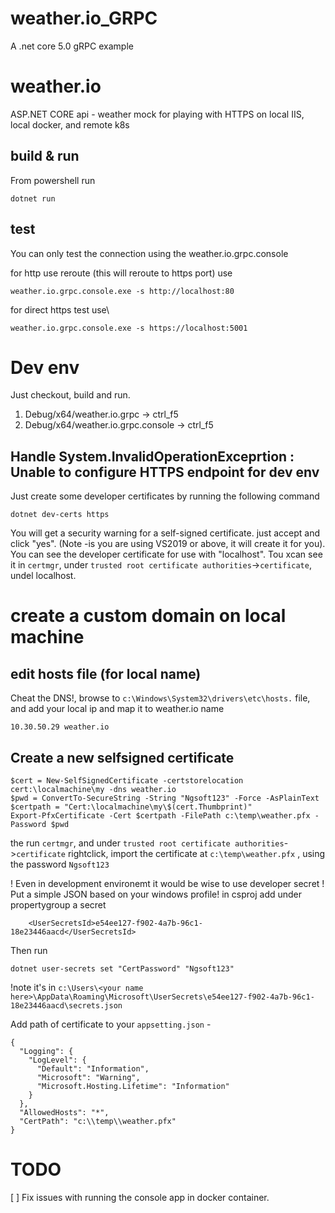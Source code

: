 # weather.io_GRPC
A .net core 5.0 gRPC example 
# weather.io
ASP.NET CORE api - weather mock for playing with HTTPS on local IIS, local docker, and remote k8s 

## build & run

From powershell run
 ```
 dotnet run
 ```

## test

You can only test the connection using the weather.io.grpc.console

 for http use reroute (this will reroute to https port) use
 ```
 weather.io.grpc.console.exe -s http://localhost:80
 ```

 for direct https test use\
 ```
 weather.io.grpc.console.exe -s https://localhost:5001
 ```

# Dev env

Just checkout, build and run.
1. Debug/x64/weather.io.grpc -> ctrl_f5 
2. Debug/x64/weather.io.grpc.console -> ctrl_f5 

## Handle System.InvalidOperationExceprtion : Unable to configure HTTPS endpoint for dev env

Just create some developer certificates by running the following command
```
dotnet dev-certs https
```
You will get a security warning for a self-signed certificate. just accept and click "yes".
(Note -is you are using VS2019 or above, it will create it for you).
You can see the developer certificate for use with "localhost".
Tou xcan see it in `certmgr`, under `trusted root certificate authorities`->`certificate`, undel localhost.

# create a custom domain on local machine

## edit hosts file (for local name)
Cheat the DNS!, browse to `c:\Windows\System32\drivers\etc\hosts.` file, and add your local ip and map it to weather.io name

```
10.30.50.29 weather.io
```
## Create a new selfsigned certificate

```
$cert = New-SelfSignedCertificate -certstorelocation cert:\localmachine\my -dns weather.io
$pwd = ConvertTo-SecureString -String "Ngsoft123" -Force -AsPlainText
$certpath = "Cert:\localmachine\my\$(cert.Thumbprint)"
Export-PfxCertificate -Cert $certpath -FilePath c:\temp\weather.pfx -Password $pwd
```

the run `certmgr`, and under `trusted root certificate authorities`->`certificate` rightclick, import the certificate at `c:\temp\weather.pfx` , using the password `Ngsoft123`

! Even in development environemt it would be wise to use developer secret ! Put a simple JSON based on your windows profile!
in csproj add under propertygroup a secret
```
    <UserSecretsId>e54ee127-f902-4a7b-96c1-18e23446aacd</UserSecretsId>
```
Then run 
```
dotnet user-secrets set "CertPassword" "Ngsoft123"
```
!note it's in `c:\Users\<your name here>\AppData\Roaming\Microsoft\UserSecrets\e54ee127-f902-4a7b-96c1-18e23446aacd\secrets.json`

Add path of certificate to your `appsetting.json` -
```
{
  "Logging": {
    "LogLevel": {
      "Default": "Information",
      "Microsoft": "Warning",
      "Microsoft.Hosting.Lifetime": "Information"
    }
  },
  "AllowedHosts": "*",
  "CertPath": "c:\\temp\\weather.pfx"
}
```

# TODO

[ ] Fix issues with running the console app in docker container.

